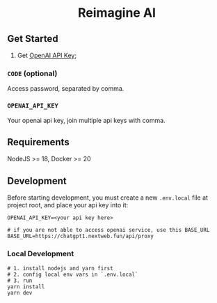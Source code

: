 <div align="center">

<h1 align="center">Reimagine AI</h1>

</div>

## Get Started

1. Get [OpenAI API Key](https://platform.openai.com/account/api-keys);

### `CODE` (optional)

Access password, separated by comma.

### `OPENAI_API_KEY` 

Your openai api key, join multiple api keys with comma.

## Requirements

NodeJS >= 18, Docker >= 20

## Development

Before starting development, you must create a new `.env.local` file at project root, and place your api key into it:

```
OPENAI_API_KEY=<your api key here>

# if you are not able to access openai service, use this BASE_URL
BASE_URL=https://chatgpt1.nextweb.fun/api/proxy
```

### Local Development

```shell
# 1. install nodejs and yarn first
# 2. config local env vars in `.env.local`
# 3. run
yarn install
yarn dev
```
